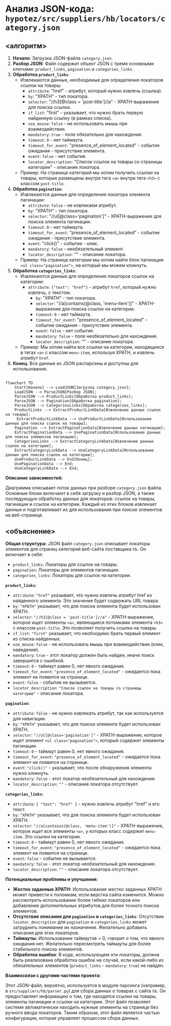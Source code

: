 # Анализ JSON-кода: `hypotez/src/suppliers/hb/locators/category.json`

## <алгоритм>

1. **Начало**: Загрузка JSON-файла `category.json`.
2. **Разбор JSON**:  Файл содержит объект JSON с тремя основными ключами: `product_links`, `pagination` и `categories_links`.
3.  **Обработка `product_links`**:
    - Извлекаются данные, необходимые для определения локаторов ссылок на товары:
        - `attribute`: "href" - атрибут, который нужно извлечь (ссылка).
        - `by`: "XPATH" - тип локатора.
        - `selector`: "//h3[@class = 'post-title']//a" -  XPATH-выражение для поиска ссылок.
        - `if_list`: "first" - указывает, что нужно брать первую найденную ссылку (в рамках списка).
        - `use_mouse`: `false` - не использовать мышь при взаимодействии.
        - `mandatory`: `true` -  поле обязательно для нахождения.
        - `timeout`: `0` - нет таймаута.
        - `timeout_for_event`: "presence_of_element_located" - событие ожидания - присутствие элемента.
        - `event`: `false` - нет события.
        - `locator_description`: "Список ссылок на товары со страницы категории" - описание локатора.
    - Пример: На странице категорий мы хотим получить ссылки на товары, которые размещены внутри тега `<a>` внутри тега `<h3>` с классом `post-title`.
4. **Обработка `pagination`**:
    - Извлекаются данные для определения локатора элемента пагинации:
        - `attribute`: `false` - не извлекаем атрибут.
        - `by`: "XPATH" - тип локатора.
        - `selector`: "//ul[@class='pagination']" - XPATH-выражение для поиска элемента пагинации.
        - `timeout`: `0` - нет таймаута.
        - `timeout_for_event`: "presence_of_element_located" - событие ожидания - присутствие элемента.
        - `event`: "click()" - событие - клик.
        - `mandatory`: `false` - необязательный элемент.
        - `locator_description`: "" - описание локатора.
    - Пример: На странице категории мы хотим найти блок пагинации `<ul class="pagination">`, на который мы можем кликнуть.
5. **Обработка `categories_links`**:
    - Извлекаются данные для определения локаторов ссылок на категории:
      - `attribute`: `{"text": "href"}` - атрибут `href`, который нужно извлечь, с текстом.
        - `by`: "XPATH" - тип локатора.
        - `selector`: "//a[contains(@class, 'menu-item')]" - XPATH-выражение для поиска ссылок на категории.
        - `timeout`: `0` - нет таймаута.
        - `timeout_for_event`: "presence_of_element_located" - событие ожидания - присутствие элемента.
        - `event`: `false` - нет события.
        - `mandatory`: `false` -  поле необязательно для нахождения.
        - `locator_description`: "" - описание локатора.
    - Пример: Мы хотим найти все ссылки на категории, находящиеся в тегах `<a>` с классом `menu-item`, используя XPATH, и извлечь атрибут `href`.
6. **Конец**: Все данные из JSON распарсены и доступны для использования.

## <mermaid>

```mermaid
flowchart TD
    Start[Начало] --> LoadJSON[Загрузка category.json];
    LoadJSON --> ParseJSON[Разбор JSON];
    ParseJSON --> ProductLinks[Обработка product_links];
    ParseJSON --> Pagination[Обработка pagination];
    ParseJSON --> CategoriesLinks[Обработка categories_links];
    ProductLinks --> ExtractProductLinkData[Извлечение данных ссылок на товары];
     ExtractProductLinkData --> UseProductLinkData[Использование данных для поиска ссылок на товары];
    Pagination --> ExtractPaginationData[Извлечение данных пагинации];
    ExtractPaginationData --> UsePaginationData[Использование данных для поиска элементов пагинации];
    CategoriesLinks --> ExtractCategoryLinkData[Извлечение данных ссылок на категории];
    ExtractCategoryLinkData --> UseCategoryLinkData[Использование данных для поиска ссылок на категории];
    UseProductLinkData --> End[Конец];
    UsePaginationData --> End;
    UseCategoryLinkData --> End;
```

**Описание зависимостей:**

Диаграмма описывает поток данных при разборе `category.json` файла. Основные блоки включают в себя загрузку и разбор JSON, а также последующую обработку данных для локаторов: ссылок на товары, пагинации и ссылок на категории. Каждый из этих блоков извлекает данные и подготавливает их для использования при поиске элементов на веб-странице.

## <объяснение>

**Общая структура:**
JSON файл `category.json` описывает локаторы элементов для страниц категорий веб-сайта поставщика `hb`. Он включает в себя:

-   `product_links`: Локаторы для ссылок на товары.
-   `pagination`: Локаторы для элементов пагинации.
-   `categories_links`: Локаторы для ссылок на категории.

**`product_links`:**

-   `attribute`: `"href"` указывает, что нужно извлечь атрибут href из найденного элемента. Это значение будет содержать URL товара.
-   `by`: `"XPATH"` указывает, что для поиска элемента будет использован XPATH.
-   `selector`: `"//h3[@class = 'post-title']//a"` - XPATH-выражение, которое ищет элементы `<a>`, являющиеся потомками элемента `<h3>` с классом `post-title`. Это позволяет получить ссылки на товары.
-   `if_list`: `"first"` указывает, что необходимо брать первый элемент из списка найденных.
-   `use_mouse`: `false` - не использовать мышь при взаимодействии (клик, наведение).
-   `mandatory`: `true` -  этот локатор должен быть найден, иначе поиск завершится с ошибкой.
-   `timeout`: `0` - таймаут равен 0, нет явного ожидания.
-   `timeout_for_event`: `"presence_of_element_located"` - ожидается пока элемент не появится на странице.
-   `event`: `false` - событие не вызывается.
-   `locator_description`: `"Список ссылок на товары со страницы категории"` - описание локатора.

**`pagination`:**

-   `attribute`: `false` - не нужно извлекать атрибут, так как используется для навигации.
-   `by`: `"XPATH"` указывает, что для поиска элемента будет использован XPATH.
-   `selector`: `"//ul[@class='pagination']"` - XPATH-выражение, которое ищет элемент `<ul class="pagination">`, который содержит элементы пагинации.
-   `timeout`: `0` - таймаут равен 0, нет явного ожидания.
-    `timeout_for_event`: `"presence_of_element_located"` - ожидается пока элемент не появится на странице.
-   `event`: `"click()"` - указывает, что после обнаружения элемента нужно кликнуть.
-   `mandatory`: `false` -  этот локатор необязательный для нахождения.
-   `locator_description`: `""` - описание локатора отсутствует.

**`categories_links`:**

-   `attribute`: `{ "text": "href" }` - нужно извлечь атрибут "href" и его текст.
-   `by`: `"XPATH"` указывает, что для поиска элемента будет использован XPATH.
-   `selector`: `"//a[contains(@class, 'menu-item')]"` - XPATH-выражение, которое ищет все элементы `<a>`, у которых класс содержит `menu-item`. Это ссылки на категории.
-   `timeout`: `0` - таймаут равен 0, нет явного ожидания.
-   `timeout_for_event`: `"presence_of_element_located"` - ожидается пока элемент не появится на странице.
-   `event`: `false` - событие не вызывается.
-   `mandatory`: `false` -  этот локатор необязательный для нахождения.
-   `locator_description`: `""` - описание локатора отсутствует.

**Потенциальные проблемы и улучшения:**

-   **Жестко заданные XPATH:** Использование жестко заданных XPATH может привести к поломкам, если верстка сайта изменится. Можно рассмотреть использование более гибких локаторов или добавление дополнительных атрибутов для более точного поиска элементов.
-   **Отсутствие описания для `pagination` и `categories_links`**:  Отсутствие `locator_description` для `pagination` и `categories_links` может затруднить понимание их назначения. Желательно добавить описания для этих локаторов.
-   **Таймауты:** Использование таймаутов = 0, говорит о том, что явного ожидания нет. Желательно пересмотреть таймауты для более стабильного поиска элементов.
-   **Обработка ошибок**: В коде, использующем эти локаторы, должна быть реализована обработка ошибок на случай, если какой-либо из обязательных элементов (`product_links` - `mandatory`: `true`) не найден.

**Взаимосвязи с другими частями проекта:**

Этот JSON-файл, вероятно, используется в модуле парсинга (например, в `src/suppliers/hb/parser.py`) для сбора данных о товарах с сайта `hb`. Он предоставляет информацию о том, где находятся ссылки на товары, элементы пагинации и ссылки на категории. Этот файл позволяет системе автоматически находить нужные элементы на странице без ручного ввода локаторов. Таким образом, этот файл является частью конфигурации, которая управляет процессом сбора данных.